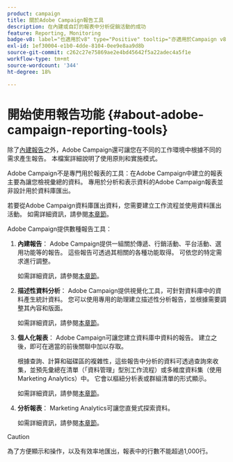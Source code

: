 ```yaml
---
product: campaign
title: 關於Adobe Campaign報告工具
description: 在內建或自訂的報表中分析促銷活動的成功
feature: Reporting, Monitoring
badge-v8: label="也適用於v8" type="Positive" tooltip="亦適用於Campaign v8"
exl-id: 1ef30004-e1b0-4dde-8104-0ee9e8aa9d8b
source-git-commit: c262c27e75869ae2e4bd45642f5a22adec4a5f1e
workflow-type: tm+mt
source-wordcount: '344'
ht-degree: 18%

---
```


# 開始使用報告功能 {#about-adobe-campaign-reporting-tools}



除了[內建報告](../../reporting/using/about-campaign-built-in-reports.md)之外，Adobe Campaign還可讓您在不同的工作環境中根據不同的需求產生報告。 本檔案詳細說明了使用原則和實施模式。

Adobe Campaign不是專門用於報表的工具：在Adobe Campaign中建立的報表主要為讓您檢視彙總的資料。 專用於分析和表示資料的Adobe Campaign報表並非設計用於資料庫匯出。

若要從Adobe Campaign資料庫匯出資料，您需要建立工作流程並使用資料匯出活動。 如需詳細資訊，請參閱[本章節](../../workflow/using/about-action-activities.md)。

Adobe Campaign提供數種報告工具：

1. **內建報告**： Adobe Campaign提供一組關於傳遞、行銷活動、平台活動、選用功能等的報告。 這些報告可透過其相關的各種功能取得。 可依您的特定需求進行調整。

   如需詳細資訊，請參閱[本章節](../../reporting/using/about-campaign-built-in-reports.md)。

1. **描述性資料分析**： Adobe Campaign提供視覺化工具，可針對資料庫中的資料產生統計資料。 您可以使用專用的助理建立描述性分析報告，並根據需要調整其內容和版面。

   如需詳細資訊，請參閱[本章節](../../reporting/using/about-descriptive-analysis.md)。

1. **個人化報表**： Adobe Campaign可讓您建立資料庫中資料的報告。 建立之後，即可在適當的前後關聯中加以存取。

   根據查詢、計算和磁碟區的複雜性，這些報告中分析的資料可透過查詢來收集，並預先彙總在清單（「資料管理」型別工作流程）或多維度資料集（使用Marketing Analytics）中。 它會以樞紐分析表或群組清單的形式顯示。

   如需詳細資訊，請參閱[本章節](../../reporting/using/about-reports-creation-in-campaign.md)。

1. **分析報表**： Marketing Analytics可讓您直覺式探索資料。

   如需詳細資訊，請參閱[本章節](../../reporting/using/ac-cubes.md)。

>[!CAUTION]
>
>為了方便顯示和操作，以及有效率地匯出，報表中的行數不能超過1,000行。
